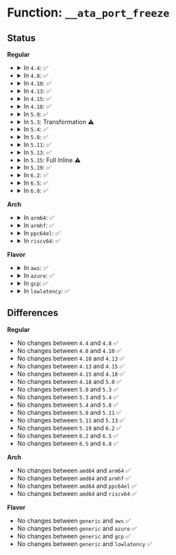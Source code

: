 # Function: <code>__ata_port_freeze</code>

## Status
<b>Regular</b>
<ul>
<li>
<details>
<summary>In <code>4.4</code>: ✅</summary>

```c
void __ata_port_freeze(struct ata_port *ap);
```

**Collision:** Unique Static

**Inline:** No

**Transformation:** False

**Instances:**

```
In drivers/ata/libata-eh.c (ffffffff815d4a60)
Location: drivers/ata/libata-eh.c:1125
Inline: False
Direct callers:
  - drivers/ata/libata-eh.c:ata_scsi_cmd_error_handler
  - drivers/ata/libata-eh.c:ata_port_freeze
  - drivers/ata/libata-eh.c:ata_eh_freeze_port
```
**Symbols:**

```
ffffffff815d4a60-ffffffff815d4aa7: __ata_port_freeze (STB_LOCAL)
```
</details>
</li>
<li>
<details>
<summary>In <code>4.8</code>: ✅</summary>

```c
void __ata_port_freeze(struct ata_port *ap);
```

**Collision:** Unique Static

**Inline:** No

**Transformation:** False

**Instances:**

```
In drivers/ata/libata-eh.c (ffffffff8162e4f0)
Location: drivers/ata/libata-eh.c:1125
Inline: False
Direct callers:
  - drivers/ata/libata-eh.c:ata_eh_freeze_port
  - drivers/ata/libata-eh.c:ata_port_freeze
  - drivers/ata/libata-eh.c:ata_scsi_cmd_error_handler
```
**Symbols:**

```
ffffffff8162e4f0-ffffffff8162e537: __ata_port_freeze (STB_LOCAL)
```
</details>
</li>
<li>
<details>
<summary>In <code>4.10</code>: ✅</summary>

```c
void __ata_port_freeze(struct ata_port *ap);
```

**Collision:** Unique Static

**Inline:** No

**Transformation:** False

**Instances:**

```
In drivers/ata/libata-eh.c (ffffffff8165f640)
Location: drivers/ata/libata-eh.c:1125
Inline: False
Direct callers:
  - drivers/ata/libata-eh.c:ata_eh_freeze_port
  - drivers/ata/libata-eh.c:ata_port_freeze
  - drivers/ata/libata-eh.c:ata_scsi_cmd_error_handler
```
**Symbols:**

```
ffffffff8165f640-ffffffff8165f687: __ata_port_freeze (STB_LOCAL)
```
</details>
</li>
<li>
<details>
<summary>In <code>4.13</code>: ✅</summary>

```c
void __ata_port_freeze(struct ata_port *ap);
```

**Collision:** Unique Static

**Inline:** No

**Transformation:** False

**Instances:**

```
In drivers/ata/libata-eh.c (ffffffff81674090)
Location: drivers/ata/libata-eh.c:1126
Inline: False
Direct callers:
  - drivers/ata/libata-eh.c:ata_port_freeze
  - drivers/ata/libata-eh.c:ata_scsi_cmd_error_handler
```
**Symbols:**

```
ffffffff81674090-ffffffff816740c4: __ata_port_freeze (STB_LOCAL)
```
</details>
</li>
<li>
<details>
<summary>In <code>4.15</code>: ✅</summary>

```c
void __ata_port_freeze(struct ata_port *ap);
```

**Collision:** Unique Static

**Inline:** No

**Transformation:** False

**Instances:**

```
In drivers/ata/libata-eh.c (ffffffff816dd6b0)
Location: drivers/ata/libata-eh.c:1124
Inline: False
Direct callers:
  - drivers/ata/libata-eh.c:ata_port_freeze
  - drivers/ata/libata-eh.c:ata_scsi_cmd_error_handler
```
**Symbols:**

```
ffffffff816dd6b0-ffffffff816dd6e7: __ata_port_freeze (STB_LOCAL)
```
</details>
</li>
<li>
<details>
<summary>In <code>4.18</code>: ✅</summary>

```c
void __ata_port_freeze(struct ata_port *ap);
```

**Collision:** Unique Static

**Inline:** No

**Transformation:** False

**Instances:**

```
In drivers/ata/libata-eh.c (ffffffff81719e60)
Location: drivers/ata/libata-eh.c:1075
Inline: False
Direct callers:
  - drivers/ata/libata-eh.c:ata_port_freeze
  - drivers/ata/libata-eh.c:ata_scsi_cmd_error_handler
```
**Symbols:**

```
ffffffff81719e60-ffffffff81719e97: __ata_port_freeze (STB_LOCAL)
```
</details>
</li>
<li>
<details>
<summary>In <code>5.0</code>: ✅</summary>

```c
void __ata_port_freeze(struct ata_port *ap);
```

**Collision:** Unique Static

**Inline:** No

**Transformation:** False

**Instances:**

```
In drivers/ata/libata-eh.c (ffffffff8173c760)
Location: drivers/ata/libata-eh.c:1071
Inline: False
Direct callers:
  - drivers/ata/libata-eh.c:ata_port_freeze
  - drivers/ata/libata-eh.c:ata_scsi_cmd_error_handler
```
**Symbols:**

```
ffffffff8173c760-ffffffff8173c797: __ata_port_freeze (STB_LOCAL)
```
</details>
</li>
<li>
<details>
<summary>In <code>5.3</code>: Transformation ⚠️</summary>

```c
void __ata_port_freeze(struct ata_port *ap);
```

**Collision:** Unique Static

**Inline:** No

**Transformation:** True

**Instances:**

```
In drivers/ata/libata-eh.c (0)
Location: drivers/ata/libata-eh.c:1054
Inline: False
Direct callers:
  - drivers/ata/libata-eh.c:ata_port_freeze
  - drivers/ata/libata-eh.c:ata_scsi_cmd_error_handler
```
**Symbols:**

```
ffffffff81778300-ffffffff81778337: __ata_port_freeze (STB_LOCAL)
ffffffff8177de08-ffffffff8177de1f: __ata_port_freeze.cold (STB_LOCAL)
```
</details>
</li>
<li>
<details>
<summary>In <code>5.4</code>: ✅</summary>

```c
void __ata_port_freeze(struct ata_port *ap);
```

**Collision:** Unique Static

**Inline:** No

**Transformation:** False

**Instances:**

```
In drivers/ata/libata-eh.c (ffffffff8179c1b0)
Location: drivers/ata/libata-eh.c:1054
Inline: False
Direct callers:
  - drivers/ata/libata-eh.c:ata_port_freeze
  - drivers/ata/libata-eh.c:ata_scsi_cmd_error_handler
```
**Symbols:**

```
ffffffff8179c1b0-ffffffff8179c1e7: __ata_port_freeze (STB_LOCAL)
```
</details>
</li>
<li>
<details>
<summary>In <code>5.8</code>: ✅</summary>

```c
void __ata_port_freeze(struct ata_port *ap);
```

**Collision:** Unique Static

**Inline:** No

**Transformation:** False

**Instances:**

```
In drivers/ata/libata-eh.c (ffffffff8185ff80)
Location: drivers/ata/libata-eh.c:1056
Inline: False
Direct callers:
  - drivers/ata/libata-eh.c:ata_eh_handle_port_suspend
  - drivers/ata/libata-eh.c:ata_eh_reset
  - drivers/ata/libata-eh.c:ata_eh_fastdrain_timerfn
  - drivers/ata/libata-eh.c:ata_scsi_cmd_error_handler
  - drivers/ata/libata-eh.c:ata_eh_unload
```
**Symbols:**

```
ffffffff8185ff80-ffffffff8185ffba: __ata_port_freeze (STB_LOCAL)
```
</details>
</li>
<li>
<details>
<summary>In <code>5.11</code>: ✅</summary>

```c
void __ata_port_freeze(struct ata_port *ap);
```

**Collision:** Unique Static

**Inline:** No

**Transformation:** False

**Instances:**

```
In drivers/ata/libata-eh.c (ffffffff8186eda0)
Location: drivers/ata/libata-eh.c:1056
Inline: False
Direct callers:
  - drivers/ata/libata-eh.c:ata_eh_handle_port_suspend
  - drivers/ata/libata-eh.c:ata_eh_reset
  - drivers/ata/libata-eh.c:ata_eh_fastdrain_timerfn
  - drivers/ata/libata-eh.c:ata_scsi_cmd_error_handler
  - drivers/ata/libata-eh.c:ata_eh_unload
```
**Symbols:**

```
ffffffff8186eda0-ffffffff8186edda: __ata_port_freeze (STB_LOCAL)
```
</details>
</li>
<li>
<details>
<summary>In <code>5.13</code>: ✅</summary>

```c
void __ata_port_freeze(struct ata_port *ap);
```

**Collision:** Unique Static

**Inline:** No

**Transformation:** False

**Instances:**

```
In drivers/ata/libata-eh.c (ffffffff818515b0)
Location: drivers/ata/libata-eh.c:1056
Inline: False
Direct callers:
  - drivers/ata/libata-eh.c:ata_eh_handle_port_suspend
  - drivers/ata/libata-eh.c:ata_eh_reset
  - drivers/ata/libata-eh.c:ata_eh_fastdrain_timerfn
  - drivers/ata/libata-eh.c:ata_scsi_port_error_handler
  - drivers/ata/libata-eh.c:ata_scsi_cmd_error_handler
```
**Symbols:**

```
ffffffff818515b0-ffffffff818515ea: __ata_port_freeze (STB_LOCAL)
```
</details>
</li>
<li>
<details>
<summary>In <code>5.15</code>: Full Inline ⚠️</summary>

**Collision:** Unique Static

**Inline:** Full

**Transformation:** False

**Instances:**

```
In drivers/ata/libata-eh.c (ffffffff818e0ec5)
Location: drivers/ata/libata-eh.c:1064
Inline: True
Inline callers:
  - drivers/ata/libata-eh.c:ata_port_freeze
  - drivers/ata/libata-eh.c:ata_scsi_cmd_error_handler
```
</details>
</li>
<li>
<details>
<summary>In <code>5.19</code>: ✅</summary>

```c
void __ata_port_freeze(struct ata_port *ap);
```

**Collision:** Unique Static

**Inline:** No

**Transformation:** False

**Instances:**

```
In drivers/ata/libata-eh.c (ffffffff81a31a50)
Location: drivers/ata/libata-eh.c:1061
Inline: False
Direct callers:
  - drivers/ata/libata-eh.c:ata_eh_handle_port_suspend
  - drivers/ata/libata-eh.c:ata_eh_reset
  - drivers/ata/libata-eh.c:ata_eh_fastdrain_timerfn
  - drivers/ata/libata-eh.c:ata_scsi_port_error_handler
  - drivers/ata/libata-eh.c:ata_scsi_cmd_error_handler
```
**Symbols:**

```
ffffffff81a31a50-ffffffff81a31ad8: __ata_port_freeze (STB_LOCAL)
```
</details>
</li>
<li>
<details>
<summary>In <code>6.2</code>: ✅</summary>

```c
void __ata_port_freeze(struct ata_port *ap);
```

**Collision:** Unique Static

**Inline:** No

**Transformation:** False

**Instances:**

```
In drivers/ata/libata-eh.c (ffffffff81bb6050)
Location: drivers/ata/libata-eh.c:1063
Inline: False
Direct callers:
  - drivers/ata/libata-eh.c:ata_eh_handle_port_suspend
  - drivers/ata/libata-eh.c:ata_eh_reset
  - drivers/ata/libata-eh.c:ata_eh_fastdrain_timerfn
  - drivers/ata/libata-eh.c:ata_scsi_port_error_handler
  - drivers/ata/libata-eh.c:ata_scsi_cmd_error_handler
```
**Symbols:**

```
ffffffff81bb6050-ffffffff81bb60d8: __ata_port_freeze (STB_LOCAL)
```
</details>
</li>
<li>
<details>
<summary>In <code>6.5</code>: ✅</summary>

```c
void __ata_port_freeze(struct ata_port *ap);
```

**Collision:** Unique Static

**Inline:** No

**Transformation:** False

**Instances:**

```
In drivers/ata/libata-eh.c (ffffffff81c0d400)
Location: drivers/ata/libata-eh.c:1066
Inline: False
Direct callers:
  - drivers/ata/libata-eh.c:ata_eh_handle_port_suspend
  - drivers/ata/libata-eh.c:ata_eh_reset
  - drivers/ata/libata-eh.c:ata_eh_fastdrain_timerfn
  - drivers/ata/libata-eh.c:ata_scsi_port_error_handler
```
**Symbols:**

```
ffffffff81c0d400-ffffffff81c0d488: __ata_port_freeze (STB_LOCAL)
```
</details>
</li>
<li>
<details>
<summary>In <code>6.8</code>: ✅</summary>

```c
void __ata_port_freeze(struct ata_port *ap);
```

**Collision:** Unique Static

**Inline:** No

**Transformation:** False

**Instances:**

```
In drivers/ata/libata-eh.c (ffffffff81c62460)
Location: drivers/ata/libata-eh.c:1082
Inline: False
Direct callers:
  - drivers/ata/libata-eh.c:ata_eh_handle_port_suspend
  - drivers/ata/libata-eh.c:ata_eh_reset
  - drivers/ata/libata-eh.c:ata_eh_fastdrain_timerfn
  - drivers/ata/libata-eh.c:ata_scsi_cmd_error_handler
  - drivers/ata/libata-eh.c:ata_eh_unload
```
**Symbols:**

```
ffffffff81c62460-ffffffff81c624d7: __ata_port_freeze (STB_LOCAL)
```
</details>
</li>
</ul>
<b>Arch</b>
<ul>
<li>
<details>
<summary>In <code>arm64</code>: ✅</summary>

```c
void __ata_port_freeze(struct ata_port *ap);
```

**Collision:** Unique Static

**Inline:** No

**Transformation:** False

**Instances:**

```
In drivers/ata/libata-eh.c (ffff8000109a7080)
Location: drivers/ata/libata-eh.c:1054
Inline: False
Direct callers:
  - drivers/ata/libata-eh.c:ata_port_freeze
  - drivers/ata/libata-eh.c:ata_port_freeze
  - drivers/ata/libata-eh.c:ata_scsi_cmd_error_handler
```
**Symbols:**

```
ffff8000109a7080-ffff8000109a70d8: __ata_port_freeze (STB_LOCAL)
```
</details>
</li>
<li>
<details>
<summary>In <code>armhf</code>: ✅</summary>

```c
void __ata_port_freeze(struct ata_port *ap);
```

**Collision:** Unique Static

**Inline:** No

**Transformation:** False

**Instances:**

```
In drivers/ata/libata-eh.c (c0a76fbc)
Location: drivers/ata/libata-eh.c:1054
Inline: False
Direct callers:
  - drivers/ata/libata-eh.c:ata_port_freeze
  - drivers/ata/libata-eh.c:ata_scsi_cmd_error_handler
```
**Symbols:**

```
c0a76fbc-c0a77024: __ata_port_freeze (STB_LOCAL)
```
</details>
</li>
<li>
<details>
<summary>In <code>ppc64el</code>: ✅</summary>

```c
void __ata_port_freeze(struct ata_port *ap);
```

**Collision:** Unique Static

**Inline:** No

**Transformation:** False

**Instances:**

```
In drivers/ata/libata-eh.c (c000000000a6d310)
Location: drivers/ata/libata-eh.c:1054
Inline: False
Direct callers:
  - drivers/ata/libata-eh.c:ata_port_freeze
  - drivers/ata/libata-eh.c:ata_scsi_cmd_error_handler
```
**Symbols:**

```
c000000000a6d310-c000000000a6d384: __ata_port_freeze (STB_LOCAL)
```
</details>
</li>
<li>
<details>
<summary>In <code>riscv64</code>: ✅</summary>

```c
void __ata_port_freeze(struct ata_port *ap);
```

**Collision:** Unique Static

**Inline:** No

**Transformation:** False

**Instances:**

```
In drivers/ata/libata-eh.c (ffffffe000605758)
Location: drivers/ata/libata-eh.c:1054
Inline: False
Direct callers:
  - drivers/ata/libata-eh.c:ata_port_freeze
  - drivers/ata/libata-eh.c:ata_scsi_cmd_error_handler
```
**Symbols:**

```
ffffffe000605758-ffffffe000605792: __ata_port_freeze (STB_LOCAL)
```
</details>
</li>
</ul>
<b>Flavor</b>
<ul>
<li>
<details>
<summary>In <code>aws</code>: ✅</summary>

```c
void __ata_port_freeze(struct ata_port *ap);
```

**Collision:** Unique Static

**Inline:** No

**Transformation:** False

**Instances:**

```
In drivers/ata/libata-eh.c (ffffffff817612a0)
Location: drivers/ata/libata-eh.c:1054
Inline: False
Direct callers:
  - drivers/ata/libata-eh.c:ata_port_freeze
  - drivers/ata/libata-eh.c:ata_scsi_cmd_error_handler
```
**Symbols:**

```
ffffffff817612a0-ffffffff817612d7: __ata_port_freeze (STB_LOCAL)
```
</details>
</li>
<li>
<details>
<summary>In <code>azure</code>: ✅</summary>

```c
void __ata_port_freeze(struct ata_port *ap);
```

**Collision:** Unique Static

**Inline:** No

**Transformation:** False

**Instances:**

```
In drivers/ata/libata-eh.c (ffffffff81741100)
Location: drivers/ata/libata-eh.c:1054
Inline: False
Direct callers:
  - drivers/ata/libata-eh.c:ata_port_freeze
  - drivers/ata/libata-eh.c:ata_scsi_cmd_error_handler
```
**Symbols:**

```
ffffffff81741100-ffffffff81741137: __ata_port_freeze (STB_LOCAL)
```
</details>
</li>
<li>
<details>
<summary>In <code>gcp</code>: ✅</summary>

```c
void __ata_port_freeze(struct ata_port *ap);
```

**Collision:** Unique Static

**Inline:** No

**Transformation:** False

**Instances:**

```
In drivers/ata/libata-eh.c (ffffffff81791030)
Location: drivers/ata/libata-eh.c:1054
Inline: False
Direct callers:
  - drivers/ata/libata-eh.c:ata_port_freeze
  - drivers/ata/libata-eh.c:ata_scsi_cmd_error_handler
```
**Symbols:**

```
ffffffff81791030-ffffffff81791067: __ata_port_freeze (STB_LOCAL)
```
</details>
</li>
<li>
<details>
<summary>In <code>lowlatency</code>: ✅</summary>

```c
void __ata_port_freeze(struct ata_port *ap);
```

**Collision:** Unique Static

**Inline:** No

**Transformation:** False

**Instances:**

```
In drivers/ata/libata-eh.c (ffffffff817aae70)
Location: drivers/ata/libata-eh.c:1054
Inline: False
Direct callers:
  - drivers/ata/libata-eh.c:ata_port_freeze
  - drivers/ata/libata-eh.c:ata_scsi_cmd_error_handler
```
**Symbols:**

```
ffffffff817aae70-ffffffff817aaea7: __ata_port_freeze (STB_LOCAL)
```
</details>
</li>
</ul>

## Differences
<b>Regular</b>
<ul>
<li>
No changes between <code>4.4</code> and <code>4.8</code> ✅
</li>
<li>
No changes between <code>4.8</code> and <code>4.10</code> ✅
</li>
<li>
No changes between <code>4.10</code> and <code>4.13</code> ✅
</li>
<li>
No changes between <code>4.13</code> and <code>4.15</code> ✅
</li>
<li>
No changes between <code>4.15</code> and <code>4.18</code> ✅
</li>
<li>
No changes between <code>4.18</code> and <code>5.0</code> ✅
</li>
<li>
No changes between <code>5.0</code> and <code>5.3</code> ✅
</li>
<li>
No changes between <code>5.3</code> and <code>5.4</code> ✅
</li>
<li>
No changes between <code>5.4</code> and <code>5.8</code> ✅
</li>
<li>
No changes between <code>5.8</code> and <code>5.11</code> ✅
</li>
<li>
No changes between <code>5.11</code> and <code>5.13</code> ✅
</li>
<li>
No changes between <code>5.19</code> and <code>6.2</code> ✅
</li>
<li>
No changes between <code>6.2</code> and <code>6.5</code> ✅
</li>
<li>
No changes between <code>6.5</code> and <code>6.8</code> ✅
</li>
</ul>
<b>Arch</b>
<ul>
<li>
No changes between <code>amd64</code> and <code>arm64</code> ✅
</li>
<li>
No changes between <code>amd64</code> and <code>armhf</code> ✅
</li>
<li>
No changes between <code>amd64</code> and <code>ppc64el</code> ✅
</li>
<li>
No changes between <code>amd64</code> and <code>riscv64</code> ✅
</li>
</ul>
<b>Flavor</b>
<ul>
<li>
No changes between <code>generic</code> and <code>aws</code> ✅
</li>
<li>
No changes between <code>generic</code> and <code>azure</code> ✅
</li>
<li>
No changes between <code>generic</code> and <code>gcp</code> ✅
</li>
<li>
No changes between <code>generic</code> and <code>lowlatency</code> ✅
</li>
</ul>
